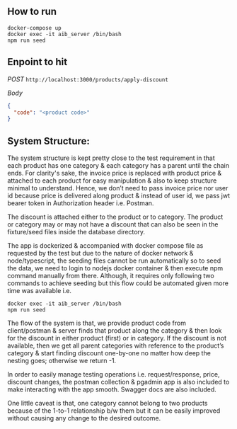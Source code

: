 ## How to run

```
docker-compose up
docker exec -it aib_server /bin/bash
npm run seed
```

## Enpoint to hit

_POST_ `http://localhost:3000/products/apply-discount`

_Body_

```json
{
  "code": "<product code>"
}
```

## System Structure:

The system structure is kept pretty close to the test requirement in that each product has one
category & each category has a parent until the chain ends. For clarity's sake, the invoice price
is replaced with product price & attached to each product for easy manipulation & also to keep
structure minimal to understand. Hence, we don’t need to pass invoice price nor user id
because price is delivered along product & instead of user id, we pass jwt bearer token in
Authorization header i.e. Postman.

The discount is attached either to the product or to category. The product or category may or
may not have a discount that can also be seen in the fixture/seed files inside the database
directory.

The app is dockerized & accompanied with docker compose file as requested by the test but
due to the nature of docker network & node/typescript, the seeding files cannot be run
automatically so to seed the data, we need to login to nodejs docker container & then execute
npm command manually from there. Although, it requires only following two commands to
achieve seeding but this flow could be automated given more time was available i.e.

```
docker exec -it aib_server /bin/bash
npm run seed
```

The flow of the system is that, we provide product code from client/postman & server finds that
product along the category & then look for the discount in either product (first) or in category. If
the discount is not available, then we get all parent categories with reference to the product’s
category & start finding discount one-by-one no matter how deep the nesting goes; otherwise
we return -1.

In order to easily manage testing operations i.e. request/response, price, discount changes, the
postman collection & pgadmin app is also included to make interacting with the app smooth.
Swagger docs are also included.

One little caveat is that, one category cannot belong to two products because of the 1-to-1
relationship b/w them but it can be easily improved without causing any change to the desired
outcome.
